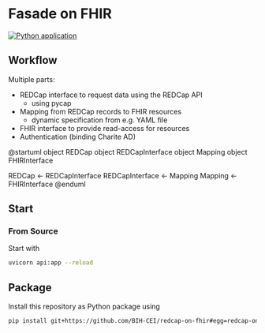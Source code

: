 # Fasade on FHIR

[![Python application](https://github.com/cybernop/ERKER-on-FHIR/actions/workflows/python-app.yml/badge.svg)](https://github.com/cybernop/ERKER-on-FHIR/actions/workflows/python-app.yml)
## Workflow

Multiple parts:
* REDCap interface to request data using the REDCap API
    * using pycap
* Mapping from REDCap records to FHIR resources
    * dynamic specification from e.g. YAML file
* FHIR interface to provide read-access for resources
* Authentication (binding Charite AD)

@startuml
object REDCap
object REDCapInterface
object Mapping
object FHIRInterface

REDCap <- REDCapInterface
REDCapInterface <- Mapping
Mapping <- FHIRInterface
@enduml

## Start

### From Source

Start with 

```bash
uvicorn api:app --reload
```

## Package

Install this repository as Python package using

```bash
pip install git+https://github.com/BIH-CEI/redcap-on-fhir#egg=redcap-on-fhir
```
